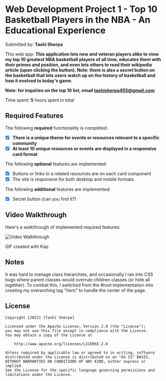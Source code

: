 # Web Development Project 1 - Top 10 Basketball Players in the NBA - An Educational Experience

Submitted by: **Tashi Sherpa**

This web app: **This application lets new and veteran players alike to view my top 10 greatest NBA basketball players of all time, educates them with their primes and position, and even lets others to read their wikipedia article (upon clicking the button). Note: there is also a secret button on the basketball that lets users watch up on the history of basketball and how it evolved to today's game.**

**Note: for inquiries on the top 10 list, email tashisherpa455@gmail.com**

Time spent: **5** hours spent in total

## Required Features

The following **required** functionality is completed:

- [X] **There is a unique theme for events or resources relevant to a specific community**
- [X] **At least 10 unique resources or events are displayed in a responsive card format**

The following **optional** features are implemented:

- [X] Buttons or links to a related resources are on each card component
- [X] The site is responsive for both desktop and mobile formats

The following **additional** features are implemented:

* [X] Secret button (can you find it?)

## Video Walkthrough

Here's a walkthrough of implemented required features:

<img src='https://i.imgur.com/ysieV9u.gif' title='Video Walkthrough' width='' alt='Video Walkthrough' />

<!-- Replace this with whatever GIF tool you used! -->
GIF created with Kap  
<!-- Recommended tools:
[Kap](https://getkap.co/) for macOS
[ScreenToGif](https://www.screentogif.com/) for Windows
[peek](https://github.com/phw/peek) for Linux. -->

## Notes

It was hard to manage class hierarchies, and occasionally I ran into CSS bugs where parent classes would overrule children classes (or hide all together). To combat this, I switched from the #root implementation into creating my overarching tag "hero" to handle the center of the page.

## License

    Copyright [2023] [Tashi Sherpa]

    Licensed under the Apache License, Version 2.0 (the "License");
    you may not use this file except in compliance with the License.
    You may obtain a copy of the License at

        http://www.apache.org/licenses/LICENSE-2.0

    Unless required by applicable law or agreed to in writing, software
    distributed under the License is distributed on an "AS IS" BASIS,
    WITHOUT WARRANTIES OR CONDITIONS OF ANY KIND, either express or implied.
    See the License for the specific language governing permissions and
    limitations under the License.
